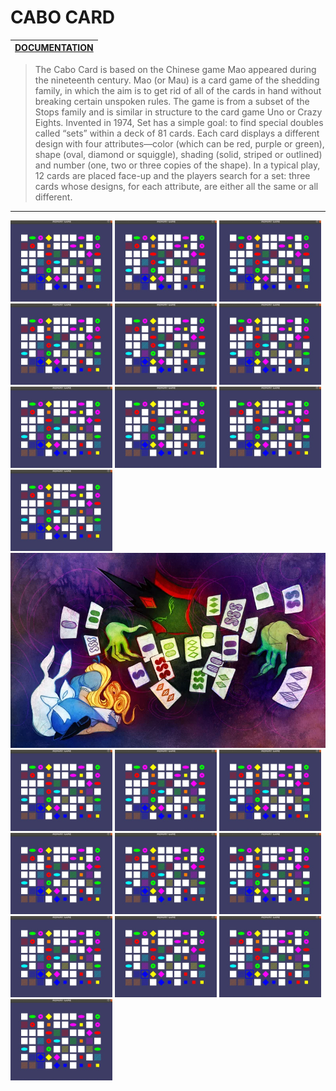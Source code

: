 # CABO CARD

|[DOCUMENTATION](https://docs.google.com/document/d/19gY5NmwvQqfZmJ5ssY5l50QmcEl40KyuM_ZqwJi1Bks/edit?usp=sharing "Google's Docs")       |
| ------------- |

>The Cabo Card is based on the Chinese game Mao appeared during the nineteenth century.
>Mao (or Mau) is a card game of the shedding family, in which the aim is to get rid of all of the cards in hand without breaking certain unspoken rules.
>The game is from a subset of the Stops family and is similar in structure to the card game Uno or Crazy Eights.
>Invented in 1974, Set has a simple goal: to find special doubles called “sets” within a deck of 81 cards. Each card displays a different design with four attributes—color (which can be red, purple or green), shape (oval, diamond or squiggle), shading (solid, striped or outlined) and number (one, two or three copies of the shape).
>In a typical play, 12 cards are placed face-up and the players search for a set: three cards whose designs, for each attribute, are either all the same or all different.



***



![alt text](https://github.com/varunswarup0/cabo-card/blob/master/3v2315.gif) 
![alt text](https://github.com/varunswarup0/cabo-card/blob/master/3v2315.gif)
![alt text](https://github.com/varunswarup0/cabo-card/blob/master/3v2315.gif)
![alt text](https://github.com/varunswarup0/cabo-card/blob/master/3v2315.gif)
![alt text](https://github.com/varunswarup0/cabo-card/blob/master/3v2315.gif)
![alt text](https://github.com/varunswarup0/cabo-card/blob/master/3v2315.gif)
![alt text](https://github.com/varunswarup0/cabo-card/blob/master/3v2315.gif)
![alt text](https://github.com/varunswarup0/cabo-card/blob/master/3v2315.gif)
![alt text](https://github.com/varunswarup0/cabo-card/blob/master/3v2315.gif)
![alt text](https://github.com/varunswarup0/cabo-card/blob/master/3v2315.gif)
![alt text](https://github.com/varunswarup0/cabo-card/blob/master/caboCard.webp)
![alt text](https://github.com/varunswarup0/cabo-card/blob/master/3v2315.gif)
![alt text](https://github.com/varunswarup0/cabo-card/blob/master/3v2315.gif)
![alt text](https://github.com/varunswarup0/cabo-card/blob/master/3v2315.gif)
![alt text](https://github.com/varunswarup0/cabo-card/blob/master/3v2315.gif)
![alt text](https://github.com/varunswarup0/cabo-card/blob/master/3v2315.gif)
![alt text](https://github.com/varunswarup0/cabo-card/blob/master/3v2315.gif)
![alt text](https://github.com/varunswarup0/cabo-card/blob/master/3v2315.gif)
![alt text](https://github.com/varunswarup0/cabo-card/blob/master/3v2315.gif)
![alt text](https://github.com/varunswarup0/cabo-card/blob/master/3v2315.gif)
![alt text](https://github.com/varunswarup0/cabo-card/blob/master/3v2315.gif)
